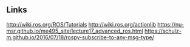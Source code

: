 ## Links

http://wiki.ros.org/ROS/Tutorials
http://wiki.ros.org/actionlib
https://nu-msr.github.io/me495_site/lecture17_advanced_ros.html
https://schulz-m.github.io/2016/07/18/rospy-subscribe-to-any-msg-type/